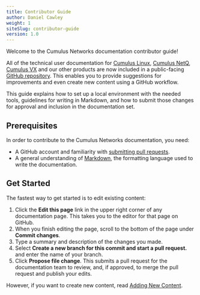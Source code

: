 ```yaml
---
title: Contributor Guide
author: Daniel Cawley
weight: 1
siteSlug: contributor-guide
version: 1.0
---
```

Welcome to the Cumulus Networks documentation contributor guide!

All of the technical user documentation for [Cumulus Linux](/cumulus-linux/),
[Cumulus NetQ](/cumulus-netq/), [Cumulus VX](/cumulus-vx/) and our other products
are now included in a public-facing 
[GitHub repository](https://github.com/CumulusNetworks/docs). 
This enables you to provide suggestions for improvements and even create new content 
using a GitHub workflow.

This guide explains how to set up a local environment with the needed tools, guidelines
for writing in Markdown, and how to submit those changes for approval and inclusion in
the documentation set.

## Prerequisites

In order to contribute to the Cumulus Networks documentation, you need:

- A GitHub account and familiarity with [submitting pull requests](https://guides.github.com/activities/hello-world/).
- A general understanding of [Markdown](https://daringfireball.net/projects/markdown/syntax),
  the formatting language used to write the documentation.

## Get Started

The fastest way to get started is to edit existing content:

1. Click the **Edit this page** link in the upper right corner of any documentation
   page. This takes you to the editor for that page on GitHub.
1. When you finish editing the page, scroll to the bottom of the page under
   **Commit changes**.
1. Type a summary and description of the changes you made.
1. Select **Create a new branch for this commit and start a pull request.** and
   enter the name of your branch.
1. Click **Propose file change**. This submits a pull request for the documentation
   team to review, and, if approved, to merge the pull request and publish your edits.

However, if you want to create new content, read [Adding New Content](/contributor-guide/Adding_New_Content/).
